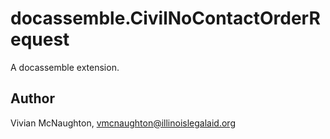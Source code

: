 # docassemble.CivilNoContactOrderRequest

A docassemble extension.

## Author

Vivian McNaughton, vmcnaughton@illinoislegalaid.org

